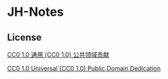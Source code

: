 # JH-Notes

## License
[CC0 1.0 通用 (CC0 1.0) 公共领域贡献](https://creativecommons.org/publicdomain/zero/1.0/deed.zh)

[CC0 1.0 Universal (CC0 1.0) Public Domain Dedication](https://creativecommons.org/publicdomain/zero/1.0/deed.en)
